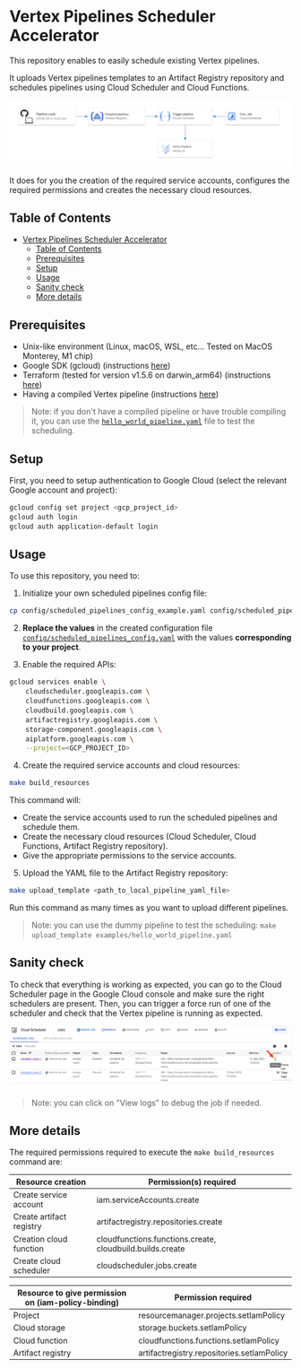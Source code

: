 # Vertex Pipelines Scheduler Accelerator

This repository enables to easily schedule existing Vertex pipelines.

It uploads Vertex pipelines templates to an Artifact Registry repository and schedules pipelines using Cloud Scheduler and Cloud Functions.

<img src="assets/infra.png">

It does for you the creation of the required service accounts, configures the required permissions and creates the necessary cloud resources.

## Table of Contents

- [Vertex Pipelines Scheduler Accelerator](#vertex-pipelines-scheduler-accelerator)
  - [Table of Contents](#table-of-contents)
  - [Prerequisites](#prerequisites)
  - [Setup](#setup)
  - [Usage](#usage)
  - [Sanity check](#sanity-check)
  - [More details](#more-details)

## Prerequisites

- Unix-like environment (Linux, macOS, WSL, etc... Tested on MacOS Monterey, M1 chip)
- Google SDK (gcloud) (instructions [here](https://cloud.google.com/sdk/docs/install#installation_instructions))
- Terraform (tested for version v1.5.6 on darwin_arm64) (instructions [here](https://developer.hashicorp.com/terraform/tutorials/aws-get-started/install-cli#install-terraform))
- Having a compiled Vertex pipeline (instructions [here](https://cloud.google.com/vertex-ai/docs/pipelines/build-pipeline#compile_your_pipeline_into_a_yaml_file))

> Note: if you don't have a compiled pipeline or have trouble compiling it, you can use the [`hello_world_pipeline.yaml`](examples/hello_world_pipeline.yaml) file to test the scheduling.

## Setup

First, you need to setup authentication to Google Cloud (select the relevant Google account and project):

```bash
gcloud config set project <gcp_project_id>
gcloud auth login
gcloud auth application-default login
```

## Usage

To use this repository, you need to:

1. Initialize your own scheduled pipelines config file:

```bash
cp config/scheduled_pipelines_config_example.yaml config/scheduled_pipelines_config.yaml
```

2. **Replace the values** in the created configuration file  [`config/scheduled_pipelines_config.yaml`](config/scheduled_pipelines_config.yaml) with the values **corresponding to your project**.

3. Enable the required APIs:

```bash
gcloud services enable \
    cloudscheduler.googleapis.com \
    cloudfunctions.googleapis.com \
    cloudbuild.googleapis.com \
    artifactregistry.googleapis.com \
    storage-component.googleapis.com \
    aiplatform.googleapis.com \
    --project=<GCP_PROJECT_ID>
```

4. Create the required service accounts and cloud resources:

```bash
make build_resources
```

This command will:

- Create the service accounts used to run the scheduled pipelines and schedule them.
- Create the necessary cloud resources (Cloud Scheduler, Cloud Functions, Artifact Registry repository).
- Give the appropriate permissions to the service accounts.


5. Upload the YAML file to the Artifact Registry repository:

```bash
make upload_template <path_to_local_pipeline_yaml_file>
```

Run this command as many times as you want to upload different pipelines.

> Note: you can use the dummy pipeline to test the scheduling: `make upload_template examples/hello_world_pipeline.yaml`


## Sanity check

To check that everything is working as expected, you can go to the Cloud Scheduler page in the Google Cloud console and make sure the right schedulers are present.
Then, you can trigger a force run of one of the scheduler and check that the Vertex pipeline is running as expected.

<img src="assets/cloud_schedulers.png" alt="Cloud schedulers" />

> Note: you can click on "View logs" to debug the job if needed.

## More details

The required permissions required to execute the `make build_resources` command are:

| Resource creation        | Permission(s) required                                    |
| ------------------------ | --------------------------------------------------------- |
| Create service account   | iam.serviceAccounts.create                                |
| Create artifact registry | artifactregistry.repositories.create                      |
| Creation cloud function  | cloudfunctions.functions.create, cloudbuild.builds.create |
| Create cloud scheduler   | cloudscheduler.jobs.create                                |

| Resource to give permission on (iam-policy-binding) | Permission required                        |
| ----------------- | ------------------------------------------ |
| Project           | resourcemanager.projects.setIamPolicy      |
| Cloud storage     | storage.buckets.setIamPolicy               |
| Cloud function    | cloudfunctions.functions.setIamPolicy      |
| Artifact registry | artifactregistry.repositories.setIamPolicy |
